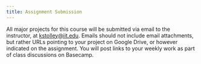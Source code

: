 ```yaml
---
title: Assignment Submission
---
```


All major projects for this course will be submitted via email to the instructor, at
kstolley@iit.edu. Emails should not include email attachments, but rather URLs pointing to
your project on Google Drive, or however indicated on the assignment. You will post links to your
weekly work as part of class discussions on Basecamp.
